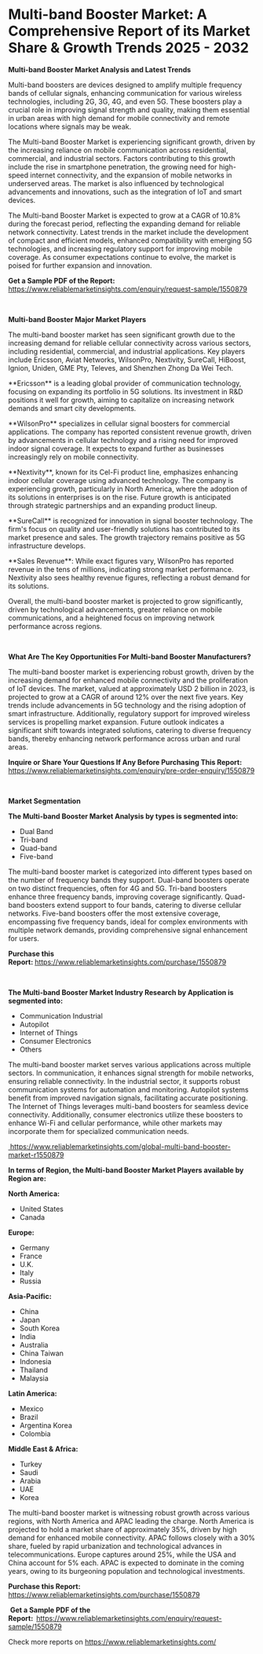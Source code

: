 <p><h1>Multi-band Booster Market: A Comprehensive Report of its Market Share & Growth Trends 2025 - 2032</h1></p><p><strong>Multi-band Booster Market Analysis and Latest Trends</strong></p>
<p><p>Multi-band boosters are devices designed to amplify multiple frequency bands of cellular signals, enhancing communication for various wireless technologies, including 2G, 3G, 4G, and even 5G. These boosters play a crucial role in improving signal strength and quality, making them essential in urban areas with high demand for mobile connectivity and remote locations where signals may be weak.</p><p>The Multi-band Booster Market is experiencing significant growth, driven by the increasing reliance on mobile communication across residential, commercial, and industrial sectors. Factors contributing to this growth include the rise in smartphone penetration, the growing need for high-speed internet connectivity, and the expansion of mobile networks in underserved areas. The market is also influenced by technological advancements and innovations, such as the integration of IoT and smart devices.</p><p>The Multi-band Booster Market is expected to grow at a CAGR of 10.8% during the forecast period, reflecting the expanding demand for reliable network connectivity. Latest trends in the market include the development of compact and efficient models, enhanced compatibility with emerging 5G technologies, and increasing regulatory support for improving mobile coverage. As consumer expectations continue to evolve, the market is poised for further expansion and innovation.</p></p>
<p><strong>Get a Sample PDF of the Report:&nbsp;</strong> <a href="https://www.reliablemarketinsights.com/enquiry/request-sample/1550879?utm_campaign=3560&utm_medium=2&utm_source=Github&utm_content=ia&utm_term=08042025&utm_id=multi-band-booster">https://www.reliablemarketinsights.com/enquiry/request-sample/1550879</a></p>
<p>&nbsp;</p>
<p><strong>Multi-band Booster Major Market Players</strong></p>
<p><p>The multi-band booster market has seen significant growth due to the increasing demand for reliable cellular connectivity across various sectors, including residential, commercial, and industrial applications. Key players include Ericsson, Aviat Networks, WilsonPro, Nextivity, SureCall, HiBoost, Ignion, Uniden, GME Pty, Televes, and Shenzhen Zhong Da Wei Tech.</p><p>**Ericsson** is a leading global provider of communication technology, focusing on expanding its portfolio in 5G solutions. Its investment in R&D positions it well for growth, aiming to capitalize on increasing network demands and smart city developments.</p><p>**WilsonPro** specializes in cellular signal boosters for commercial applications. The company has reported consistent revenue growth, driven by advancements in cellular technology and a rising need for improved indoor signal coverage. It expects to expand further as businesses increasingly rely on mobile connectivity.</p><p>**Nextivity**, known for its Cel-Fi product line, emphasizes enhancing indoor cellular coverage using advanced technology. The company is experiencing growth, particularly in North America, where the adoption of its solutions in enterprises is on the rise. Future growth is anticipated through strategic partnerships and an expanding product lineup.</p><p>**SureCall** is recognized for innovation in signal booster technology. The firm's focus on quality and user-friendly solutions has contributed to its market presence and sales. The growth trajectory remains positive as 5G infrastructure develops.</p><p>**Sales Revenue**: While exact figures vary, WilsonPro has reported revenue in the tens of millions, indicating strong market performance. Nextivity also sees healthy revenue figures, reflecting a robust demand for its solutions.</p><p>Overall, the multi-band booster market is projected to grow significantly, driven by technological advancements, greater reliance on mobile communications, and a heightened focus on improving network performance across regions.</p></p>
<p>&nbsp;</p>
<p><strong>What Are The Key Opportunities For Multi-band Booster Manufacturers?</strong></p>
<p><p>The multi-band booster market is experiencing robust growth, driven by the increasing demand for enhanced mobile connectivity and the proliferation of IoT devices. The market, valued at approximately USD 2 billion in 2023, is projected to grow at a CAGR of around 12% over the next five years. Key trends include advancements in 5G technology and the rising adoption of smart infrastructure. Additionally, regulatory support for improved wireless services is propelling market expansion. Future outlook indicates a significant shift towards integrated solutions, catering to diverse frequency bands, thereby enhancing network performance across urban and rural areas.</p></p>
<p><strong>Inquire or Share Your Questions If Any Before Purchasing This Report:</strong> <a href="https://www.reliablemarketinsights.com/enquiry/pre-order-enquiry/1550879?utm_campaign=3560&utm_medium=2&utm_source=Github&utm_content=ia&utm_term=08042025&utm_id=multi-band-booster">https://www.reliablemarketinsights.com/enquiry/pre-order-enquiry/1550879</a></p>
<p>&nbsp;</p>
<p><strong>Market Segmentation</strong></p>
<p><strong>The Multi-band Booster Market Analysis by types is segmented into:</strong></p>
<p><ul><li>Dual Band</li><li>Tri-band</li><li>Quad-band</li><li>Five-band</li></ul></p>
<p><p>The multi-band booster market is categorized into different types based on the number of frequency bands they support. Dual-band boosters operate on two distinct frequencies, often for 4G and 5G. Tri-band boosters enhance three frequency bands, improving coverage significantly. Quad-band boosters extend support to four bands, catering to diverse cellular networks. Five-band boosters offer the most extensive coverage, encompassing five frequency bands, ideal for complex environments with multiple network demands, providing comprehensive signal enhancement for users.</p></p>
<p><strong>Purchase this Report:&nbsp;</strong><a href="https://www.reliablemarketinsights.com/purchase/1550879?utm_campaign=3560&utm_medium=2&utm_source=Github&utm_content=ia&utm_term=08042025&utm_id=multi-band-booster">https://www.reliablemarketinsights.com/purchase/1550879</a></p>
<p>&nbsp;</p>
<p><strong>The Multi-band Booster Market Industry Research by Application is segmented into:</strong></p>
<p><ul><li>Communication Industrial</li><li>Autopilot</li><li>Internet of Things</li><li>Consumer Electronics</li><li>Others</li></ul></p>
<p><p>The multi-band booster market serves various applications across multiple sectors. In communication, it enhances signal strength for mobile networks, ensuring reliable connectivity. In the industrial sector, it supports robust communication systems for automation and monitoring. Autopilot systems benefit from improved navigation signals, facilitating accurate positioning. The Internet of Things leverages multi-band boosters for seamless device connectivity. Additionally, consumer electronics utilize these boosters to enhance Wi-Fi and cellular performance, while other markets may incorporate them for specialized communication needs.</p></p>
<p><a href="https://www.reliablemarketinsights.com/global-multi-band-booster-market-r1550879?utm_campaign=3560&utm_medium=2&utm_source=Github&utm_content=ia&utm_term=08042025&utm_id=multi-band-booster">&nbsp;https://www.reliablemarketinsights.com/global-multi-band-booster-market-r1550879</a></p>
<p><strong>In terms of Region, the Multi-band Booster Market Players available by Region are:</strong></p>
<p>
    <p> <strong> North America: </strong>
        <ul>
            <li>United States</li>
            <li>Canada</li>
        </ul>
        </p> 
    <p> <strong> Europe: </strong>
        <ul>
            <li>Germany</li>
            <li>France</li>
            <li>U.K.</li>
            <li>Italy</li>
            <li>Russia</li>
        </ul>
        </p> 
    <p> <strong> Asia-Pacific: </strong>
        <ul>
            <li>China</li>
            <li>Japan</li>
            <li>South Korea</li>
            <li>India</li>
            <li>Australia</li>
            <li>China Taiwan</li>
            <li>Indonesia</li>
            <li>Thailand</li>
            <li>Malaysia</li>
        </ul>
        </p> 
    <p> <strong> Latin America: </strong>
        <ul>
            <li>Mexico</li>
            <li>Brazil</li>
            <li>Argentina Korea</li>
            <li>Colombia</li>
        </ul>
        </p> 
    <p> <strong> Middle East & Africa: </strong>
        <ul>
            <li>Turkey</li>
            <li>Saudi</li>
            <li>Arabia</li>
            <li>UAE</li>
            <li>Korea</li>
        </ul>
    </p>
    </p>
<p><p>The multi-band booster market is witnessing robust growth across various regions, with North America and APAC leading the charge. North America is projected to hold a market share of approximately 35%, driven by high demand for enhanced mobile connectivity. APAC follows closely with a 30% share, fueled by rapid urbanization and technological advances in telecommunications. Europe captures around 25%, while the USA and China account for 5% each. APAC is expected to dominate in the coming years, owing to its burgeoning population and technological investments.</p></p>
<p><strong>Purchase this Report: </strong><a href="https://www.reliablemarketinsights.com/purchase/1550879?utm_campaign=3560&utm_medium=2&utm_source=Github&utm_content=ia&utm_term=08042025&utm_id=multi-band-booster">https://www.reliablemarketinsights.com/purchase/1550879</a></p>
<p>&nbsp;<strong>Get a Sample PDF of the Report:&nbsp;&nbsp;</strong><a href="https://www.reliablemarketinsights.com/enquiry/request-sample/1550879?utm_campaign=3560&utm_medium=2&utm_source=Github&utm_content=ia&utm_term=08042025&utm_id=multi-band-booster">https://www.reliablemarketinsights.com/enquiry/request-sample/1550879</a></p>
<p><strong></strong></p>
<p>Check more reports on <a href="https://www.reliablemarketinsights.com/?utm_campaign=3560&utm_medium=2&utm_source=Github&utm_content=ia&utm_term=08042025&utm_id=multi-band-booster">https://www.reliablemarketinsights.com/</a></p>